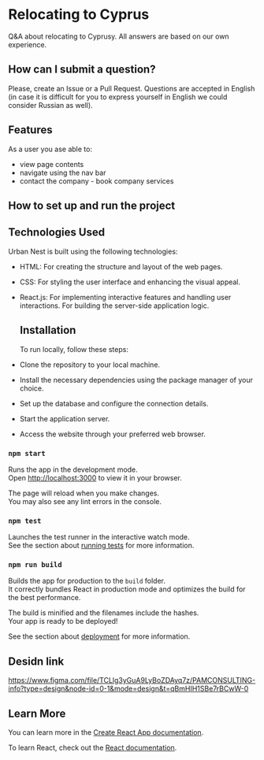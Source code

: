 # Relocating to Cyprus

Q&A about relocating to Cyprusy. All answers are based on our own experience.

## How can I submit a question?

Please, create an Issue or a Pull Request. Questions are accepted in English (in case it is difficult for you to express yourself in English we could consider Russian as well).


## Features
As a user you ase able to:     
+ view page contents      
+ navigate using the nav bar      
+ contact the company - book company services      

## How to set up and run the project

## Technologies Used

Urban Nest is built using the following technologies:

+ HTML: For creating the structure and layout of the web pages.
+ CSS: For styling the user interface and enhancing the visual appeal.
+ React.js: For implementing interactive features and handling user interactions. For building the server-side application logic.

  ## Installation

  To run  locally, follow these steps:

+ Clone the repository to your local machine.
+ Install the necessary dependencies using the package manager of your choice.
+ Set up the database and configure the connection details.
+ Start the application server.
+ Access the website through your preferred web browser.

### `npm start`

Runs the app in the development mode.\
Open [http://localhost:3000](http://localhost:3000) to view it in your browser.

The page will reload when you make changes.\
You may also see any lint errors in the console.

### `npm test`

Launches the test runner in the interactive watch mode.\
See the section about [running tests](https://facebook.github.io/create-react-app/docs/running-tests) for more information.

### `npm run build`

Builds the app for production to the `build` folder.\
It correctly bundles React in production mode and optimizes the build for the best performance.

The build is minified and the filenames include the hashes.\
Your app is ready to be deployed!

See the section about [deployment](https://facebook.github.io/create-react-app/docs/deployment) for more information.


## Desidn link

https://www.figma.com/file/TCLlg3yGuA9LyBoZDAyq7z/PAMCONSULTING-info?type=design&node-id=0-1&mode=design&t=qBmHIH1SBe7rBCwW-0


## Learn More

You can learn more in the [Create React App documentation](https://facebook.github.io/create-react-app/docs/getting-started).

To learn React, check out the [React documentation](https://reactjs.org/).

